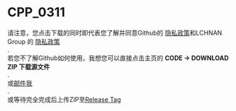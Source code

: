 # CPP_0311
 
请注意，您点击下载的同时即代表您了解并同意Github的 [隐私政策](https://docs.github.com/en/site-policy/privacy-policies/github-privacy-statement)和LCHNAN Group 的 [隐私政策](https://lchnan.cn/zh/privacy.html)  
.  
若您不了解Github如何使用，我想您可以直接点击主页的 **CODE -> DOWNLOAD ZIP 下载源文件**  
.  
或[邮件我](mailto:yanchu17@outlook.com)  
.  
或等待完全完成后上传ZIP至[Release Tag](https://github.com/chenglun11/CPP_0311/releases)  
